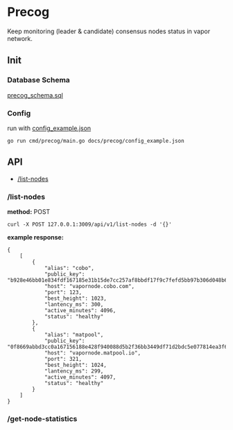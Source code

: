 # Precog

Keep monitoring (leader & candidate) consensus nodes status in vapor network.

## Init

### Database Schema
[precog_schema.sql](./sql_dump/precog_schema.sql)

### Config
run with [config_example.json](docs/precog/config_example.json)
```
go run cmd/precog/main.go docs/precog/config_example.json
```

## API

+ [/list-nodes](#list-nodes)

### /list-nodes

__method:__ POST

```
curl -X POST 127.0.0.1:3009/api/v1/list-nodes -d '{}'
```

__example response:__
```
{
    [
        {
            "alias": "cobo",
            "public_key": "b928e46bb01e834fdf167185e31b15de7cc257af8bbdf17f9c7fefd5bb97b306d048b6bc0da2097152c1c2ff38333c756a543adbba7030a447dcc776b8ac64ef",
            "host": "vapornode.cobo.com",
            "port": 123,
            "best_height": 1023,
            "lantency_ms": 300,
            "active_minutes": 4096,
            "status": "healthy"
        },
        {
            "alias": "matpool",
            "public_key": "0f8669abbd3cc0a167156188e428f940088d5b2f36bb3449df71d2bdc5e077814ea3f68628eef279ed435f51ee26cff00f8bd28fabfd500bedb2a9e369f5c825",
            "host": "vapornode.matpool.io",
            "port": 321,
            "best_height": 1024,
            "lantency_ms": 299,
            "active_minutes": 4097,
            "status": "healthy"
        }
    ] 
}
```


### /get-node-statistics